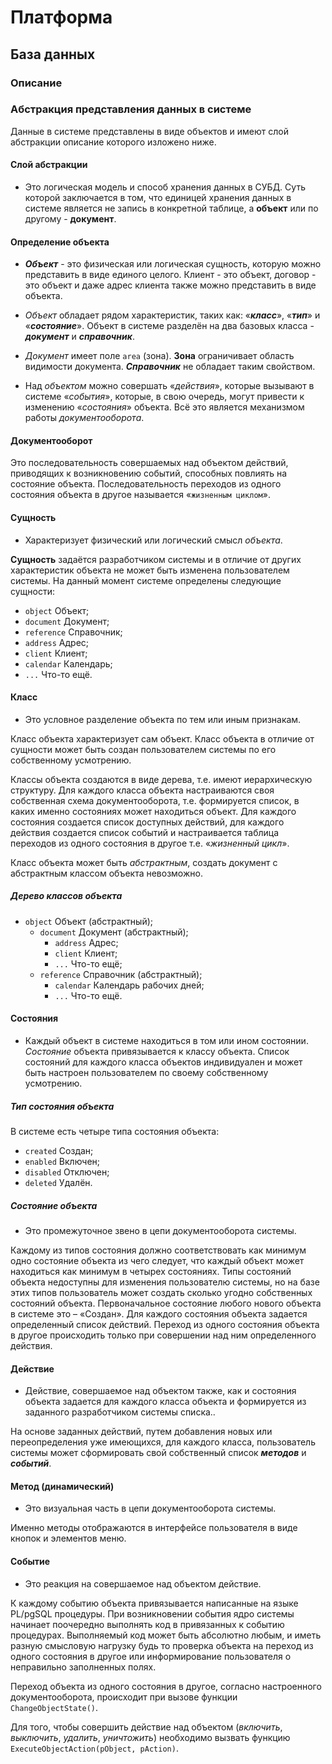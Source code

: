 # Платформа

## База данных 

### Описание

### Абстракция представления данных в системе

Данные в системе представлены в виде объектов и имеют слой абстракции описание которого изложено ниже.

#### Слой абстракции
* Это логическая модель и способ хранения данных в СУБД. Суть которой заключается в том, что единицей хранения данных в системе является не запись в конкретной таблице, а **объект** или по другому - **документ**.     

#### Определение объекта 
* **_Объект_** - это физическая или логическая сущность, которую можно представить в виде единого целого. Клиент - это объект, договор - это объект и даже адрес клиента также можно представить в виде объекта.

* _Объект_ обладает рядом характеристик, таких как: «**_класс_**», «**_тип_**» и «**_состояние_**». Объект в системе разделён на два базовых класса - **_документ_** и **_справочник_**.

* _Документ_ имеет поле `area` (зона). **Зона** ограничивает область видимости документа. **_Справочник_** не обладает таким свойством.

* Над _объектом_ можно совершать «_действия_», которые вызывают в системе «_события_», которые, в свою очередь, могут привести к изменению «_состояния_» объекта. Всё это является механизмом работы _документооборота_.

#### Документооборот
Это последовательность совершаемых над объектом действий, приводящих к возникновению событий, способных повлиять на состояние объекта. Последовательность переходов из одного состояния объекта в другое называется «`жизненным циклом`».

#### Сущность
* Характеризует физический или логический смысл _объекта_.

**Сущность** задаётся разработчиком системы и в отличие от других характеристик объекта не может быть изменена пользователем системы. На данный момент системе определены следующие сущности:
- `object` Объект;
- `document` Документ;
- `reference` Справочник;
- `address` Адрес;
- `client` Клиент;
- `calendar` Календарь;
- `...` Что-то ещё.

#### Класс
* Это условное разделение объекта по тем или иным признакам.

Класс объекта характеризует сам объект. Класс объекта в отличие от сущности может быть создан пользователем системы по его собственному усмотрению.

Классы объекта создаются в виде дерева, т.е. имеют иерархическую структуру. Для каждого класса объекта настраиваются своя собственная схема документооборота, т.е. формируется список, в каких именно состояниях может находиться объект. Для каждого состояния создается список доступных действий, для каждого действия создается список событий и настраивается таблица переходов из одного состояния в другое т.е. «_жизненный цикл_».

Класс объекта может быть _абстрактным_, создать документ с абстрактным классом объекта невозможно.

##### Дерево классов объекта
- `object` Объект (абстрактный);
  - `document` Документ (абстрактный);
    - `address` Адрес;
    - `client` Клиент;
    - `...` Что-то ещё;
  - `reference` Справочник (абстрактный);
    - `calendar` Календарь рабочих дней;
    - `...` Что-то ещё.

#### Состояния
* Каждый объект в системе находиться в том или ином состоянии. _Состояние_ объекта привязывается к классу объекта. Список состояний для каждого класса объектов индивидуален и может быть настроен пользователем по своему собственному усмотрению.

##### Тип состояния объекта
В системе есть четыре типа состояния объекта:
- `created` Создан;
- `enabled` Включен;
- `disabled` Отключен;
- `deleted` Удалён.

##### Состояние объекта
* Это промежуточное звено в цепи документооборота системы.

Каждому из типов состояния должно соответствовать как минимум одно состояние объекта из чего следует, что каждый объект может находиться как минимум в четырех состояниях. Типы состояний объекта недоступны для изменения пользователю системы, но на базе этих типов пользователь может создать сколько угодно собственных состояний объекта. Первоначальное состояние любого нового объекта в системе это – «Создан». Для каждого состояния объекта задается определенный список действий. Переход из одного состояния объекта в другое происходить только при совершении над ним определенного действия.

#### Действие
* Действие, совершаемое над объектом также, как и состояния объекта задается для каждого класса объекта и формируется из заданного разработчиком системы списка..

На основе заданных действий, путем добавления новых или переопределения уже имеющихся, для каждого класса, пользователь системы может сформировать свой собственный список **_методов_** и **_событий_**.
 
#### Метод (динамический)
* Это визуальная часть в цепи документооборота системы.

Именно методы отображаются в интерфейсе пользователя в виде кнопок и элементов меню.

#### Событие
* Это реакция на совершаемое над объектом действие.

К каждому событию объекта привязывается написанные на языке PL/pgSQL процедуры. При возникновении события ядро системы начинает поочередно выполнять код в привязанных к событию процедурах. Выполняемый код может быть абсолютно любым, и иметь разную смысловую нагрузку будь то проверка объекта на переход из одного состояния в другое или информирование пользователя о неправильно заполненных полях.

Переход объекта из одного состояния в другое, согласно настроенного документооборота, происходит при вызове функции `ChangeObjectState()`.

Для того, чтобы совершить действие над объектом (_включить_, _выключить_, _удалить_, _уничтожить_) необходимо вызвать функцию `ExecuteObjectAction(pObject, pAction)`.
